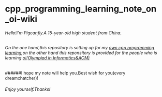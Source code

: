# **cpp_programming_learning_note_on_oi-wiki**

###### Hello!I'm Pigcanfly.A 15-year-old high student from China.

###### On the one hand,this repository is setting up for my <u>own cpp programming learning</u>,on the other hand this reponsitory is provided for the people who is learning <u>oi(Olympiad in Informatics&ACM)</u>

######I hope my note will help you.Best wish for you(every dreamchatcher)!

###### Enjoy yourself.Thanks!

​                                                                        

